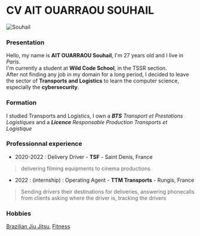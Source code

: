 # CV AIT OUARRAOU SOUHAIL
![Souhail](https://encrypted-tbn0.gstatic.com/images?q=tbn:ANd9GcQow3n6BRlIcU-sna4CWfPgGEAmPfM0dHT2Ug&s)   
### Presentation  
Hello, my name is **AIT OUARRAOU Souhail**, I'm 27 years old and I live in _Paris_.  
I'm currently a student at **Wild Code School**, in the TSSR section.  
After not finding any job in my domain for a long period, I decided to leave the sector of **Transports and Logistics**  to learn the computer science, especially the **cybersecurity**.  
### Formation  
I studied Transports and Logistics, I own a _**BTS** Transport et Prestations Logistiques_ and a _**Licence** Responsable Production Transports et Logistique_  
### Professionnal experience  
* 2020-2022 : Delivery Driver - **TSF** - Saint Denis, France
>delivering filming equipments to cinema productions
* 2022 : (internship) : Operating Agent - **TTM Transports** - Rungis, France
>Sending drivers their destinations for deliveries, answering phonecalls from clients asking where the driver is, tracking the drivers
### Hobbies  
[Brazilian Jiu Jitsu](https://fr.wikipedia.org/wiki/Jiu-jitsu_br%C3%A9silien), [Fitness](https://fr.wikipedia.org/wiki/Fitness)
